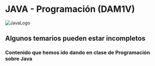 # JAVA - Programación (DAM1V)
![JavaLogo](https://cdn.worldvectorlogo.com/logos/java.svg)
## Algunos temarios pueden estar incompletos
### Contenido que hemos ido dando en clase de Programación sobre Java
